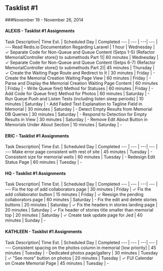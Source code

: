 ## Tasklist #1
###November 19 - November 26, 2014

#### ALEXIS - Tasklist #1 Assignments
Task Description| Time Est. | Scheduled Day | Completed
---   | ---   | ---| --- | ---
Read Redis.io Documentation Regarding Laravel | 1 hour | Wednesday | ✓
Separate Code for Non-Queue and Queue Content (Setps 1-5) (Refactor MemorialController store() to submethods Part 1)| 60 minutes | Wednesday | ✓
Separate Code for Non-Queue and Queue Content (Setps 6-7) (Refactor MemorialController store() to submethods Part 2)| 45 minutes | Thursday | ✓
Create the Waiting Page Route and Redirect to It | 30 minutes | Friday | -
Create the Memorial Creation Waiting Page View | 60 minutes | Friday | -
Parse and Display the Memorial Creation Waiting Page Content | 60 minutes | Friday | -
Write Queue fire() Method for Statuses | 60 minutes | Friday | -
Add Code for Queue fire() Method for Photos | 60 minutes | Saturday | -
Run Queue Push and Listen Tests (including listen sleep periods) | 10 minutes | Saturday | -
Add Faded Text Explanation to Tagline Field in Memorial | 30 minutes | Saturday | -
Detect Empty Results from Memorial DB Queries | 30 minutes | Saturday | -
Respond to Detection for Empty Results in View | 30 minutes | Saturday | -
Remove Edit About Button in Memorials Under About Section | 10 minutes | Saturday | -


#### ERIC - Tasklist #1 Assignments
Task Description| Time Est. | Scheduled Day | Completed
---   | ---   | ---| --- | ---
Make error page consistent with rest of site | 45 minutes | Tuesday | -
Consistent size for memorial wells | 60 minutes | Tuesday | -
Redesign Edit Status Page | 60 minutes | Tuesday | -



#### HQ - Tasklist #1 Assignments
Task Description| Time Est. | Scheduled Day | Completed
---   | ---   | ---| --- | ---
Fix the top of add collaborators page | 30 minutes | Friday | ✓
Fix the add collaborator button | 15 minutes | Friday | ✓
Reesign the pending collaborators page |  60 minutes | Saturday | -
Fix the edit and delete stories buttons | 20 minutes | Saturday | ✓
Fix the headers in stories landing page | 20 minutes | Saturday | ✓
Fix header of stories title smaller than memorial top | 20 minutes | Saturday | ✓
Create task update page for Jed | 40 minutes | Sunday | -



#### KATHLEEN - Tasklist #1 Assignments
Task Description| Time Est. | Scheduled Day | Completed
---   | ---   | ---| --- | ---
Consistent spacing on the photos column in memorial [low priority] | 45 minutes | Tuesday | -
Dedicated photos page/gallery | 30 minutes | Tuesday | ✓
"See more" button on photos | 20 minutes | Tuesday | ✓
FUI Calendar on Create Memorial Page | 45 minutes | Tuesday | -
